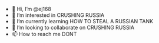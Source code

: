 - 👋 Hi, I’m @ej168
- 👀 I’m interested in CRUSHING RUSSIA
- 🌱 I’m currently learning HOW TO STEAL A RUSSIAN TANK
- 💞️ I’m looking to collaborate on CRUSHING RUSSIA
- 📫 How to reach me DONT

<!---
ej168/ej168 is a ✨ special ✨ repository because its `README.md` (this file) appears on your GitHub profile.
You can click the Preview link to take a look at your changes.
--->
